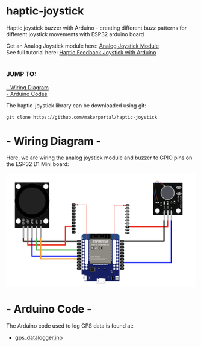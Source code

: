 # haptic-joystick
Haptic joystick buzzer with Arduino - creating different buzz patterns for different joystick movements with ESP32 arduino board

Get an Analog Joystick module here: [Analog Joystick Module](https://makersportal.com/shop/mini-gps-module-atgm336h-antenna) <br>
See full tutorial here: [Haptic Feedback Joystick with Arduino](https://makersportal.com/blog/haptic-feedback-joystick-with-arduino) <br>

# 
### JUMP TO:
<a href="#wiring">- Wiring Diagram</a><br>
<a href="#arduino">- Arduino Codes</a><br>

The haptic-joystick library can be downloaded using git:

    git clone https://github.com/makerportal/haptic-joystick

<a id="wiring"></a>
# - Wiring Diagram -
Here, we are wiring the analog joystick module and buzzer to GPIO pins on the ESP32 D1 Mini board:

![Haptic Joystick + ESP32 wiring](/images/wiring_diagram.png)


<a id="arduino"></a>
# - Arduino Code -
The Arduino code used to log GPS data is found at:

- [gps_datalogger.ino](/arduino/gps_datalogger.ino)
